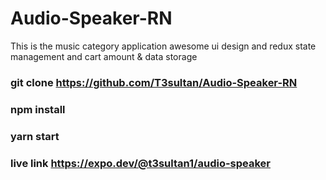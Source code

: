 # Audio-Speaker-RN
This is the music category application awesome ui design and redux state management and cart amount &amp; data storage 
### git clone https://github.com/T3sultan/Audio-Speaker-RN
### npm install
### yarn start
### live link https://expo.dev/@t3sultan1/audio-speaker
